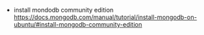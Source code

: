 * install mondodb community edition
  https://docs.mongodb.com/manual/tutorial/install-mongodb-on-ubuntu/#install-mongodb-community-edition
